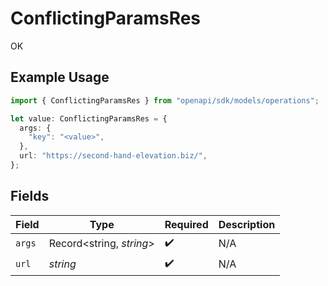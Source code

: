 # ConflictingParamsRes

OK

## Example Usage

```typescript
import { ConflictingParamsRes } from "openapi/sdk/models/operations";

let value: ConflictingParamsRes = {
  args: {
    "key": "<value>",
  },
  url: "https://second-hand-elevation.biz/",
};
```

## Fields

| Field                    | Type                     | Required                 | Description              |
| ------------------------ | ------------------------ | ------------------------ | ------------------------ |
| `args`                   | Record<string, *string*> | :heavy_check_mark:       | N/A                      |
| `url`                    | *string*                 | :heavy_check_mark:       | N/A                      |